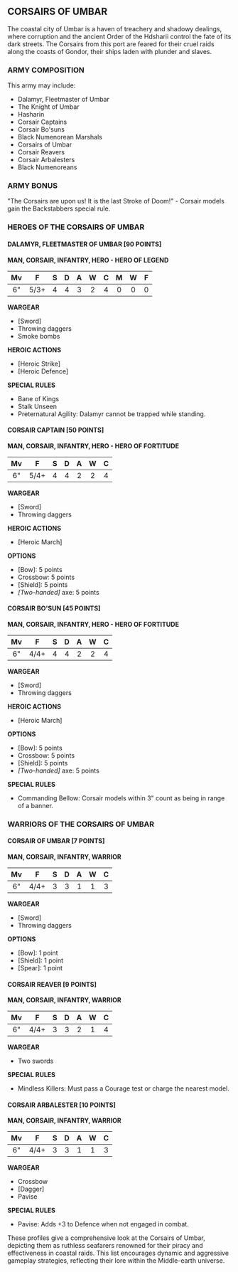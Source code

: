 ﻿## CORSAIRS OF UMBAR

The coastal city of Umbar is a haven of treachery and shadowy dealings, where corruption and the ancient Order of the Hdsharii control the fate of its dark streets. The Corsairs from this port are feared for their cruel raids along the coasts of Gondor, their ships laden with plunder and slaves.

### ARMY COMPOSITION

This army may include:
- Dalamyr, Fleetmaster of Umbar
- The Knight of Umbar
- Hasharin
- Corsair Captains
- Corsair Bo'suns
- Black Numenorean Marshals
- Corsairs of Umbar
- Corsair Reavers
- Corsair Arbalesters
- Black Numenoreans

### ARMY BONUS

"The Corsairs are upon us! It is the last Stroke of Doom!" - Corsair models gain the Backstabbers special rule.

### HEROES OF THE CORSAIRS OF UMBAR

#### DALAMYR, FLEETMASTER OF UMBAR [90 POINTS]
**MAN, CORSAIR, INFANTRY, HERO - HERO OF LEGEND**

| Mv | F  | S | D | A | W | C | M | W | F |
|:--:|:--:|:-:|:--:|:-:|:-:|:-:|:-:|:-:|:-:|
| 6" | 5/3+| 4 | 4 | 3 | 2 | 4 | 0 | 0 | 0 |

**WARGEAR**

- [Sword]
- Throwing daggers
- Smoke bombs

**HEROIC ACTIONS**

- [Heroic Strike]
- [Heroic Defence]

**SPECIAL RULES**

- Bane of Kings
- Stalk Unseen
- Preternatural Agility: Dalamyr cannot be trapped while standing.

#### CORSAIR CAPTAIN [50 POINTS]
**MAN, CORSAIR, INFANTRY, HERO - HERO OF FORTITUDE**

| Mv | F  | S | D | A | W | C |
|:--:|:--:|:-:|:--:|:-:|:-:|:-:|
| 6" | 5/4+| 4 | 4 | 2 | 2 | 4 |

**WARGEAR**

- [Sword]
- Throwing daggers

**HEROIC ACTIONS**

- [Heroic March]

**OPTIONS**

- [Bow]: 5 points
- Crossbow: 5 points
- [Shield]: 5 points
- *[Two-handed]* axe: 5 points

#### CORSAIR BO'SUN [45 POINTS]
**MAN, CORSAIR, INFANTRY, HERO - HERO OF FORTITUDE**

| Mv | F  | S | D | A | W | C |
|:--:|:--:|:-:|:--:|:-:|:-:|:-:|
| 6" | 4/4+| 4 | 4 | 2 | 2 | 4 |

**WARGEAR**

- [Sword]
- Throwing daggers

**HEROIC ACTIONS**

- [Heroic March]

**OPTIONS**

- [Bow]: 5 points
- Crossbow: 5 points
- [Shield]: 5 points
- *[Two-handed]* axe: 5 points

**SPECIAL RULES**

- Commanding Bellow: Corsair models within 3" count as being in range of a banner.

### WARRIORS OF THE CORSAIRS OF UMBAR

#### CORSAIR OF UMBAR [7 POINTS]
**MAN, CORSAIR, INFANTRY, WARRIOR**

| Mv | F  | S | D | A | W | C |
|:--:|:--:|:-:|:--:|:-:|:-:|:-:|
| 6" | 4/4+| 3 | 3 | 1 | 1 | 3 |

**WARGEAR**

- [Sword]
- Throwing daggers

**OPTIONS**

- [Bow]: 1 point
- [Shield]: 1 point
- [Spear]: 1 point

#### CORSAIR REAVER [9 POINTS]
**MAN, CORSAIR, INFANTRY, WARRIOR**

| Mv | F  | S | D | A | W | C |
|:--:|:--:|:-:|:--:|:-:|:-:|:-:|
| 6" | 4/4+| 3 | 3 | 2 | 1 | 4 |

**WARGEAR**

- Two swords

**SPECIAL RULES**

- Mindless Killers: Must pass a Courage test or charge the nearest model.

#### CORSAIR ARBALESTER [10 POINTS]
**MAN, CORSAIR, INFANTRY, WARRIOR**

| Mv | F  | S | D | A | W | C |
|:--:|:--:|:-:|:--:|:-:|:-:|:-:|
| 6" | 4/4+| 3 | 3 | 1 | 1 | 3 |

**WARGEAR**

- Crossbow
- [Dagger]
- Pavise

**SPECIAL RULES**

- Pavise: Adds +3 to Defence when not engaged in combat.

These profiles give a comprehensive look at the Corsairs of Umbar, depicting them as ruthless seafarers renowned for their piracy and effectiveness in coastal raids. This list encourages dynamic and aggressive gameplay strategies, reflecting their lore within the Middle-earth universe.
